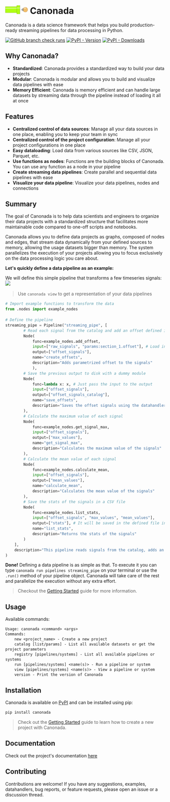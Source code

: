 # <img src=https://raw.githubusercontent.com/RLado/Canonada/refs/heads/master/logo.svg height=27> Canonada

Canonada is a data science framework that helps you build production-ready streaming pipelines for data processing in Python.

[![GitHub branch check runs](https://img.shields.io/github/check-runs/rlado/canonada/master)](https://github.com/RLado/Canonada)
[![PyPI - Version](https://img.shields.io/pypi/v/canonada)](https://pypi.org/project/canonada/)
[![PyPI - Downloads](https://img.shields.io/pypi/dm/canonada)](https://pypi.org/project/canonada/)

## Why Canonada?
- **Standardized**: Canonada provides a standardized way to build your data projects
- **Modular**: Canonada is modular and allows you to build and visualize data pipelines with ease
- **Memory Efficient**: Canonada is memory efficient and can handle large datasets by streaming data through the pipeline instead of loading it all at once

## Features
- **Centralized control of data sources**: Manage all your data sources in one place, enabling you to keep your team in sync
- **Centralized control of the project configuration**: Manage all your project configurations in one place
- **Easy dataloading**: Load data from various sources like CSV, JSON, Parquet, etc.
- **Use functions as nodes**: Functions are the building blocks of Canonada. You can use any function as a node in your pipeline
- **Create streaming data pipelines**: Create parallel and sequential data pipelines with ease
- **Visualize your data pipeline**: Visualize your data pipelines, nodes and connections

## Summary
The goal of Canonada is to help data scientists and engineers to organize their data projects with a standardized structure that facilitates more maintainable code compared to one-off scripts and notebooks.

Canonada allows you to define data projects as graphs, composed of nodes and edges, that stream data dynamically from your defined sources to memory, allowing the usage datasets bigger than memory. The system parallelizes the execution of your projects allowing you to focus exclusively on the data processing logic you care about.

**Let's quickly define a data pipeline as an example:**

We will define this simple pipeline that transforms a few timeseries signals:
<img src="https://github.com/user-attachments/assets/b773f613-4f86-4de2-95c3-b9dceacb58fd" width="800" />
> Use `canonada view` to get a representation of your data pipelines

```python
# Import example functions to transform the data
from .nodes import example_nodes

# Define the pipeline
streaming_pipe = Pipeline("streaming_pipe", [
        # Read each signal from the catalog and add an offset defined in the parameters
        Node(
            func=example_nodes.add_offset, 
            input=["raw_signals", "params:section_1.offset"], # Load inputs from the catalog
            output=["offset_signals"],
            name="create_offsets",
            description="Adds parametrized offset to the signals"
            ),
        # Save the previous output to disk with a dummy module
        Node(
            func=lambda x: x, # Just pass the input to the output
            input=["offset_signals"],
            output=["offset_signals_catalog"],
            name="save_offsets",
            description="Saves the offset signals using the datahandler specified in the catalog"
        ),
        # Calculate the maximum value of each signal
        Node(
            func=example_nodes.get_signal_max,
            input=["offset_signals"],
            output=["max_values"],
            name="get_signal_max",
            description="Calculates the maximum value of the signals"
        ),
        # Calculate the mean value of each signal
        Node(
            func=example_nodes.calculate_mean,
            input=["offset_signals"],
            output=["mean_values"],
            name="calculate_mean",
            description="Calculates the mean value of the signals"
        ),
        # Save the stats of the signals in a CSV file
        Node(
            func=example_nodes.list_stats,
            input=["offset_signals", "max_values", "mean_values"],
            output=["stats"], # It will be saved in the defined file in the catalog
            name="list_stats",
            description="Returns the stats of the signals"
        )
    ],
    description="This pipeline reads signals from the catalog, adds an offset, calculates the maximum and mean values, and saves the stats to disk"
)
```

**Done!** Defining a data pipeline is as simple as that. To execute it you can type `canonada run pipelines streaming_pipe` on your terminal or use the `.run()` method of your pipeline object. Canonada will take care of the rest and parallelize the execution without any extra effort.

> Checkout the [Getting Started](https://github.com/RLado/Canonada/wiki/GettingStarted) guide for more information.

## Usage
Available commands:
```
Usage: canonada <command> <args>
Commands:
    new <project_name> - Create a new project
    catalog [list/params] - List all available datasets or get the project parameters
    registry [pipelines/systems] - List all available pipelines or systems
    run [pipelines/systems] <name(s)> - Run a pipeline or system
    view [pipelines/systems] <name(s)> - View a pipeline or system
    version - Print the version of Canonada
```

## Installation
Canonada is available on [PyPI](https://pypi.org/project/canonada/) and can be installed using pip:
```bash
pip install canonada
```

> Check out the [Getting Started](https://github.com/RLado/Canonada/wiki/GettingStarted) guide to learn how to create a new project with Canonada.

## Documentation
Check out the project's documentation [here](https://github.com/RLado/Canonada/wiki)

## Contributing
Contributions are welcome! If you have any suggestions, examples, datahandlers, bug reports, or feature requests, please open an issue or a discussion thread.